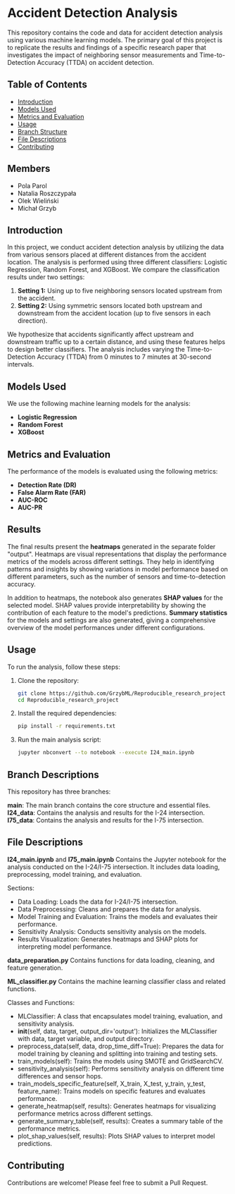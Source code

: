 # Accident Detection Analysis

This repository contains the code and data for accident detection analysis using various machine learning models. The primary goal of this project is to replicate the results and findings of a specific research paper that investigates the impact of neighboring sensor measurements and Time-to-Detection Accuracy (TTDA) on accident detection.

## Table of Contents
- [Introduction](#introduction)
- [Models Used](#models-used)
- [Metrics and Evaluation](#metrics-and-evaluation)
- [Usage](#usage)
- [Branch Structure](#branch-structure)
- [File Descriptions](#file-descriptions)
- [Contributing](#contrubiting)

## Members

- Pola Parol
- Natalia Roszczypała
- Olek Wieliński
- Michał Grzyb

## Introduction

In this project, we conduct accident detection analysis by utilizing the data from various sensors placed at different distances from the accident location. The analysis is performed using three different classifiers: Logistic Regression, Random Forest, and XGBoost. We compare the classification results under two settings:

1. **Setting 1:** Using up to five neighboring sensors located upstream from the accident.
2. **Setting 2:** Using symmetric sensors located both upstream and downstream from the accident location (up to five sensors in each direction).

We hypothesize that accidents significantly affect upstream and downstream traffic up to a certain distance, and using these features helps to design better classifiers. The analysis includes varying the Time-to-Detection Accuracy (TTDA) from 0 minutes to 7 minutes at 30-second intervals.

## Models Used

We use the following machine learning models for the analysis:
- **Logistic Regression**
- **Random Forest**
- **XGBoost**

## Metrics and Evaluation

The performance of the models is evaluated using the following metrics:
- **Detection Rate (DR)**
- **False Alarm Rate (FAR)**
- **AUC-ROC**
- **AUC-PR**

## Results
The final results present the **heatmaps** generated in the separate folder "output". Heatmaps are visual representations that display the performance metrics of the models across different settings. They help in identifying patterns and insights by showing variations in model performance based on different parameters, such as the number of sensors and time-to-detection accuracy.

In addition to heatmaps, the notebook also generates **SHAP values** for the selected model. SHAP values provide interpretability by showing the contribution of each feature to the model's predictions. **Summary statistics** for the models and settings are also generated, giving a comprehensive overview of the model performances under different configurations.

## Usage
To run the analysis, follow these steps:
1. Clone the repository:
   ```bash
   git clone https://github.com/GrzybML/Reproducible_research_project
   cd Reproducible_research_project

2. Install the required dependencies:
   ```bash
   pip install -r requirements.txt

4. Run the main analysis script:
   ```bash
   jupyter nbconvert --to notebook --execute I24_main.ipynb

## Branch Descriptions

This repository has three branches:

**main**: The main branch contains the core structure and essential files.
**I24_data**: Contains the analysis and results for the I-24 intersection.
**I75_data**: Contains the analysis and results for the I-75 intersection.

## File Descriptions

**I24_main.ipynb** and **I75_main.ipynb**
Contains the Jupyter notebook for the analysis conducted on the I-24/I-75 intersection. It includes data loading, preprocessing, model training, and evaluation.

Sections:
- Data Loading: Loads the data for I-24/I-75 intersection.
- Data Preprocessing: Cleans and prepares the data for analysis.
- Model Training and Evaluation: Trains the models and evaluates their performance.
- Sensitivity Analysis: Conducts sensitivity analysis on the models.
- Results Visualization: Generates heatmaps and SHAP plots for interpreting model performance.

**data_preparation.py**
Contains functions for data loading, cleaning, and feature generation.

**ML_classifier.py**
Contains the machine learning classifier class and related functions.

Classes and Functions:
- MLClassifier: A class that encapsulates model training, evaluation, and sensitivity analysis.
- __init__(self, data, target, output_dir='output'): Initializes the MLClassifier with data, target variable, and output directory.
- preprocess_data(self, data, drop_time_diff=True): Prepares the data for model training by cleaning and splitting into training and testing sets.
- train_models(self): Trains the models using SMOTE and GridSearchCV.
- sensitivity_analysis(self): Performs sensitivity analysis on different time differences and sensor hops.
- train_models_specific_feature(self, X_train, X_test, y_train, y_test, feature_name): Trains models on specific features and evaluates performance.
- generate_heatmap(self, results): Generates heatmaps for visualizing performance metrics across different settings.
- generate_summary_table(self, results): Creates a summary table of the performance metrics.
- plot_shap_values(self, results): Plots SHAP values to interpret model predictions.

## Contributing
Contributions are welcome! Please feel free to submit a Pull Request.


